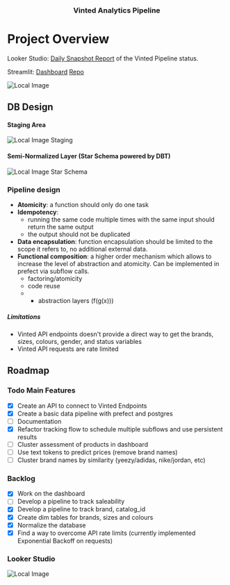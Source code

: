 <h3 style="text-align: center;">Vinted Analytics Pipeline</h3>

# Project Overview

Looker Studio: [Daily Snapshot Report](https://lookerstudio.google.com/s/rPPHeQ0OlOk) of the Vinted Pipeline status.

Streamlit: [Dashboard](http://16.171.182.134:8502/) [Repo](https://github.com/lmao420blazeit/vinted-streamlit-container) 

![Local Image](assets/project_schema.png)

## DB Design

#### Staging Area

![Local Image](assets/staging.png)
Staging

#### Semi-Normalized Layer (Star Schema powered by DBT)
![Local Image](assets/starschema.png)
Star Schema

### Pipeline design

- **Atomicity**: a function should only do one task
- **Idempotency**: 
    - running the same code multiple times with the same input should return the same output
    - the output should not be duplicated
- **Data encapsulation**: function encapsulation should be limited to the scope it refers to, no additional external data.
- **Functional composition**: a higher order mechanism which allows to increase the level of abstraction and atomicity. Can be implemented in prefect via subflow calls.
    - factoring/atomicity
    - code reuse
    - + abstraction layers (f(g(x)))

##### Limitations

- Vinted API endpoints doesn't provide a direct way to get the brands, sizes, colours, gender, and status variables
- Vinted API requests are rate limited

## Roadmap

### Todo Main Features

- [x] Create an API to connect to Vinted Endpoints 
- [x] Create a basic data pipeline with prefect and postgres
- [ ] Documentation
- [x] Refactor tracking flow to schedule multiple subflows and use persistent results
- [ ] Cluster assessment of products in dashboard
- [ ] Use text tokens to predict prices (remove brand names)
- [ ] Cluster brand names by similarity (yeezy/adidas, nike/jordan, etc)

### Backlog

- [x] Work on the dashboard
- [ ] Develop a pipeline to track saleability
- [x] Develop a pipeline to track brand, catalog_id
- [x] Create dim tables for brands, sizes and colours
- [x] Normalize the database
- [x] Find a way to overcome API rate limits (currently implemented Exponential Backoff on requests)

### Looker Studio

![Local Image](assets/looker_studio.png)






